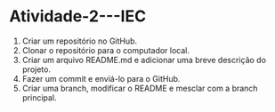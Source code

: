 # Atividade-2---IEC

1. Criar um repositório no GitHub.
2. Clonar o repositório para o computador local.
3. Criar um arquivo README.md e adicionar uma breve descrição do projeto.
4. Fazer um commit e enviá-lo para o GitHub.
5. Criar uma branch, modificar o README e mesclar com a branch principal.

